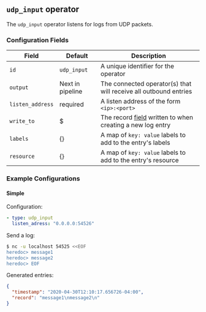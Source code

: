 ## `udp_input` operator

The `udp_input` operator listens for logs from UDP packets.

### Configuration Fields

| Field             | Default          | Description                                                                       |
| ---               | ---              | ---                                                                               |
| `id`              | `udp_input`      | A unique identifier for the operator                                              |
| `output`          | Next in pipeline | The connected operator(s) that will receive all outbound entries                  |
| `listen_address`  | required         | A listen address of the form `<ip>:<port>`                                        |
| `write_to`        | $                | The record [field](/docs/types/field.md) written to when creating a new log entry |
| `labels`          | {}               | A map of `key: value` labels to add to the entry's labels                         |
| `resource`        | {}               | A map of `key: value` labels to add to the entry's resource                       |

### Example Configurations

#### Simple

Configuration:
```yaml
- type: udp_input
  listen_adress: "0.0.0.0:54526"
```

Send a log:
```bash
$ nc -u localhost 54525 <<EOF
heredoc> message1
heredoc> message2
heredoc> EOF
```

Generated entries:
```json
{
  "timestamp": "2020-04-30T12:10:17.656726-04:00",
  "record": "message1\nmessage2\n"
}
```
